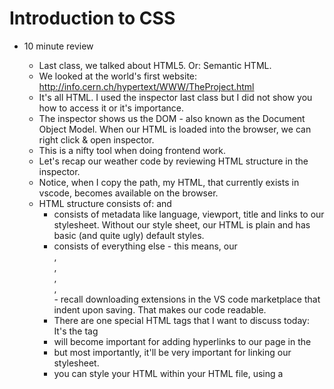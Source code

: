 # Introduction to CSS

- 10 minute review

  - Last class, we talked about HTML5. Or: Semantic HTML.
  - We looked at the world's first website: http://info.cern.ch/hypertext/WWW/TheProject.html
  - It's all HTML. I used the inspector last class but I did not show you how to access it or it's importance.
  - The inspector shows us the DOM - also known as the Document Object Model. When our HTML is loaded into the browser, we can right click & open inspector.
  - This is a nifty tool when doing frontend work.
  - Let's recap our weather code by reviewing HTML structure in the inspector.
  - Notice, when I copy the path, my HTML, that currently exists in vscode, becomes available on the browser.
  - HTML structure consists of: <head> and <body>
    - <head> consists of metadata like language, viewport, title and links to our stylesheet. Without our style sheet, our HTML is plain and has basic (and quite ugly) default styles.
    - <body> consists of everything else - this means, our <main>, <nav>, <aside>, <section>, <footer>
      - recall downloading extensions in the VS code marketplace that indent upon saving. That makes our code readable.
    - There are one special HTML tags that I want to discuss today: It's the <link> tag
    - <link> will become important for adding hyperlinks to our page in the <body>
    - but most importantly, it'll be very important for linking our stylesheet.
    - you can style your HTML within your HTML file, using a <style> tag

  # Intro to CSS - Cascading Style Sheets

  - Without CSS, our webpages run from top to bottom, left-aligned.
  - Let's view a website... on my browser, I'm going to show you a couple of websites...
    - view > page style > no style (this disables CSS)
  - CSS is powerful.
    - commonly known: font, colors,
    - unknown: scroll, animate, we create shapes/grids, dark mode, truncate text, responsive design
  - CSS interacts with HTML elements
  - syntax
    - element {}; the end of which requires a semicolon.
    - html . class
    - html # id
  - "cascading" can be anecdotally thought of as "fighting" style sheets. For example: if you had 2 stylesheets targetting the same element, they would fight one another. Which rule would apply?
    - the fact they are in conflict is not a problem, it's just how the language was designed.
    - there is an order of precedence in CSS.
    - style id class type
    - !important wins but it is bad practice
  - important: CSS can occur in our HTML file w/ <style>, located in <head> but common practice is to use a external stylesheet

  HTML/CSS interaction

  - CSS assumes a box around each HTML element (margin, padding)
  - display: block, display: inline, display: inline-block
    - "something you'll come to remember is that certain HTML elements have default styles + default layouts"
      - <p> display block, <span> displays inline, <div> displays block
  - using flexbox!

  REAL WORLD

  - library's - material, bootstrap
  - design system: ex. Polaris https://polaris.shopify.com/
